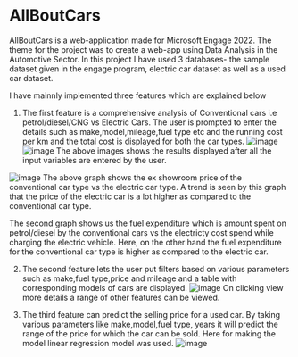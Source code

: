 # AllBoutCars

AllBoutCars is a web-application made for Microsoft Engage 2022. The theme for the project was to create a web-app using Data Analysis in the Automotive Sector.
In this project I have used 3 databases- the sample dataset given in the engage program, electric car dataset as well as a used car dataset.

I have mainnly implemented three features which are explained below 

1) The first feature is a comprehensive analysis of Conventional cars i.e petrol/diesel/CNG vs Electric Cars. The user is prompted to enter the details such as make,model,mileage,fuel type etc and the running cost per km and the total cost is displayed for both the car types.
![image](https://user-images.githubusercontent.com/78296720/170887965-1a0ae142-8878-41d0-b47e-cb5256616980.png)
![image](https://user-images.githubusercontent.com/78296720/170887977-ebbf911e-79a9-463f-8ee7-0a827d21e7a9.png)
The above images shows the results displayed after all the input variables are entered by the user.

![image](https://user-images.githubusercontent.com/78296720/170888043-aebb3530-5420-4802-99a0-2b313a175bc4.png)
The above graph shows the ex showroom price of the conventional car type vs the electric car type. A trend is seen by this graph that the price of the electric car is a lot higher as compared to the conventional car type.

The second graph shows us the fuel expenditure which is amount spent on petrol/diesel by the conventional cars vs the electricty cost spend while charging the electric vehicle. Here, on the other hand the fuel expenditure for the conventional car type is higher as compared to the electric car.



2) The second feature lets the user put filters based on various parameters such as make,fuel type,price and mileage and a table with corresponding models of cars are displayed.
![image](https://user-images.githubusercontent.com/78296720/170888212-df999f13-8097-433f-b7d3-3f513e20cc56.png)
On clicking view more details a range of other features can be viewed.


3) The third feature can predict the selling price for a used car. By taking various parameters like make,model,fuel type, years it will predict the range of the price for which the car can be sold. Here for making the model linear regression model was used. 
![image](https://user-images.githubusercontent.com/78296720/170888299-9829c825-ad62-46f5-b01c-22ed5cee32bb.png)
